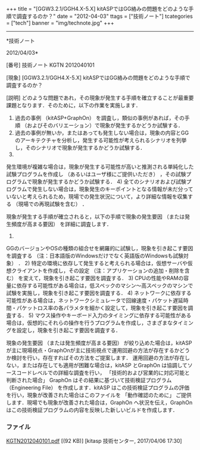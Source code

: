 ﻿+++
title = "[GGW3.2.1/GGH4.X-5.X] kitASPではGG絡みの問題をどのような手順で調査するのか？"
date = "2012-04-03"
ttags = ["技術ノート"]
tcategories = ["tech"]
banner = "img/technote.jpg"
+++

-----------------------------------------------------------------------------------------------------------------------------

*技術ノート

2012/04/03*


[番号]
技術ノート KGTN 2012040101

[現象]
[GGW3.2.1/GGH4.X-5.X]
kitASPではGG絡みの問題をどのような手順で調査するのか？

[説明]
どのような問題であれ，その現象が発生する手順を確立することが最重要課題となります．そのために，以下の作業を実施します．

1) 過去の事例 （kitASP+GraphOn） を調査し，類似の事例があれば，その手順
（およびそのバリエーション）で現象が発生するかどうか試験する．
2) 過去の事例が無いか，またはあっても発生しない場合は，現象の内容とGG
のアーキテクチャを分析し，発生する可能性が考えられるシナリオを列挙し，そのシナリオで現象が発生するかどうか試験する．
3)
発生環境が複雑な場合は，現象が発生する可能性が高いと推測される単純化した試験プログラムを作成し
（あるいはユーザ様にご提供いただき）
，その試験プログラムで現象が発生するかどうか試験する．
4)
全てのシナリオおよび試験プログラムで発生しない場合は，現象発生のキーポイントとなる情報が未だ分っていないと考えられるため，現場での発生状況について，より詳細な情報を収集する
（現場での再現試験を含む） ．

現象が発生する手順が確立されると，以下の手順で現象の発生要因
（または発生頻度が高まる要因） を詳細に調査します．

1)
GGのバージョンやOSの種類の組合せを網羅的に試験し，現象を引き起こす要因を調査する
（注：日本語版のWindowsだけでなく英語版のWindowsも試験対象） ．
2)
特定の環境に依存して発生すると考えられる場合は，仮想サーバや仮想クライアントを作成し，その設定
（注：アプリケーションの追加・削除を含む）
を変えて，現象を引き起こす要因を調査する．
3)
CPUの性能やRAMの容量に依存する可能性がある場合は，低スペックのマシン～高スペックのマシンで試験を実施し，現象を引き起こす要因を調査する．
4)
ネットワークに依存する可能性がある場合は，ネットワークシミュレータで回線速度・パケット遅延時間・パケットロス率の各パラメタを細かく設定して，現象を引き起こす要因を調査する．
5)
マウス操作やキーボード入力のタイミングに依存する可能性がある場合は，仮想的にそれらの操作を行うプログラムを作成し，さまざまなタイミングを設定し，現象を引き起こす要因を調査する．

現象の発生要因 （または発生頻度が高まる要因） が絞り込めた場合は，kitASP
が主に現場視点・GraphOnが主に技術視点で運用回避の方法が存在するかどうか検討を行い，存在すればその方法をご提案します．
運用回避の方法が存在しない，または存在しても適用が困難な場合は，kitASP
とGraphOn は協調してソースコードレベルでの詳細な調査を行い，
「技術的および営業的に対応可能と判断された場合」 GraphOn
はその結果に基づいて技術検証プログラム （Engineering File）
を作成します．kitASP
はこの技術検証プログラムの評価を行い，現象が改善された場合はこのファイルを
「動作確認のために」
ご提供します．現場でも現象が改善された場合は，GraphOn
へ状況を伝え，GraphOn
はこの技術検証プログラムの内容を反映した新しいビルドを作成します．


### ファイル

 
 


[KGTN2012040101.pdf](http://techreport.kitasp.net/attachments/download/3270/KGTN2012040101.pdf)
 [(92 KB)] [kitasp 技術センター, 2017/04/06
17:30]


 


 

